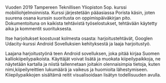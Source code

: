 Vuoden 2019 Tampereen Teknillisen Yliopiston 5op. kurssi mobiiliohjelmoinnista. Kurssi järjestetään pääasiassa Porista käsin, joten suurena osana kurssin suoritusta on oppimispäiväkirjan pito. Dokumentoituna on kaikista tehtävistä työselostukset, tehtävään käytetty aika ja kommentit suorituksesta.

Itse harjoitukset koostuvat kolmesta osasta: harjoitustehtävät, Googlen Udacity-kurssi Android Sovelluksien kehityksestä ja laaja harjoitustyö.

Laajana harjoitustyönä teen Android sovelluksen, joka pitää kirjaa Suomen kalliokiipeilypaikoista. Käyttäjät voivat lisätä ja muokata kiipeilypaikkoja, ne näytetään kartalla ja niistä tallennetaan joitakin olennaisimpia tietoja, kuten nimi,kiipeilyreittien lukumäärä ja vaikeus ja huomioita lähestymiseen. Kiiepilypaikkojen sisältämä reitit visualisoidaan lisätyn todellisuuden avulla.

